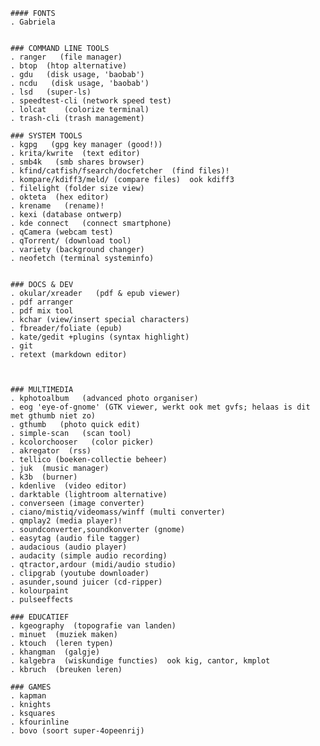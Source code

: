     #### FONTS
    . Gabriela
    
    
    ### COMMAND LINE TOOLS
    . ranger   (file manager)
    . btop  (htop alternative)
    . gdu   (disk usage, 'baobab')
    . ncdu   (disk usage, 'baobab')
    . lsd   (super-ls)
    . speedtest-cli (network speed test)
    . lolcat    (colorize terminal)
    . trash-cli (trash management)

    ### SYSTEM TOOLS
    . kgpg   (gpg key manager (good!))
    . krita/kwrite  (text editor)
    . smb4k   (smb shares browser)
    . kfind/catfish/fsearch/docfetcher  (find files)!
    . kompare/kdiff3/meld/ (compare files)  ook kdiff3
    . filelight (folder size view)
    . okteta  (hex editor)
    . krename   (rename)!
    . kexi (database ontwerp)
    . kde connect   (connect smartphone)
    . qCamera (webcam test)
    . qTorrent/ (download tool)
    . variety (background changer)
    . neofetch (terminal systeminfo)
    
    
    ### DOCS & DEV
    . okular/xreader   (pdf & epub viewer)
    . pdf arranger
    . pdf mix tool
    . kchar (view/insert special characters)
    . fbreader/foliate (epub)
    . kate/gedit +plugins (syntax highlight)
    . git
    . retext (markdown editor)

    

    ### MULTIMEDIA
    . kphotoalbum   (advanced photo organiser)
    . eog 'eye-of-gnome' (GTK viewer, werkt ook met gvfs; helaas is dit met gthumb niet zo)
    . gthumb   (photo quick edit)
    . simple-scan   (scan tool)
    . kcolorchooser   (color picker)
    . akregator  (rss)
    . tellico (boeken-collectie beheer)
    . juk  (music manager)
    . k3b  (burner)
    . kdenlive  (video editor)
    . darktable (lightroom alternative)
    . converseen (image converter)
    . ciano/mistiq/videomass/winff (multi converter)
    . qmplay2 (media player)!
    . soundconverter,soundkonverter (gnome)
    . easytag (audio file tagger)
    . audacious (audio player)
    . audacity (simple audio recording)
    . qtractor,ardour (midi/audio studio)
    . clipgrab (youtube downloader)
    . asunder,sound juicer (cd-ripper)
    . kolourpaint
    . pulseeffects

    ### EDUCATIEF
    . kgeography  (topografie van landen)
    . minuet  (muziek maken)
    . ktouch  (leren typen)
    . khangman  (galgje)
    . kalgebra  (wiskundige functies)  ook kig, cantor, kmplot
    . kbruch  (breuken leren)

    ### GAMES
    . kapman
    . knights
    . ksquares
    . kfourinline
    . bovo (soort super-4opeenrij)
    
    
